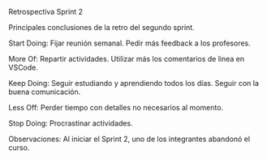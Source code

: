 Retrospectiva Sprint 2

Principales conclusiones de la retro del segundo sprint.

Start Doing:
Fijar reunión semanal.
Pedir más feedback a los profesores.

More Of:
Repartir actividades.
Utilizar más los comentarios de linea en VSCode.

Keep Doing:
Seguir estudiando y aprendiendo todos los días.
Seguir con la buena comunicación.

Less Off:
Perder tiempo con detalles no necesarios al momento.

Stop Doing:
Procrastinar actividades.

Observaciones:
Al iniciar el Sprint 2, uno de los integrantes abandonó el curso.
